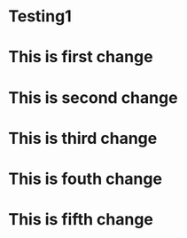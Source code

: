 # Testing1
# This is first change
# This is second change
# This is third change
# This is fouth change
# This is fifth change